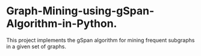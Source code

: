 # Graph-Mining-using-gSpan-Algorithm-in-Python.
This project implements the gSpan algorithm for mining frequent subgraphs in a given set of graphs. 
